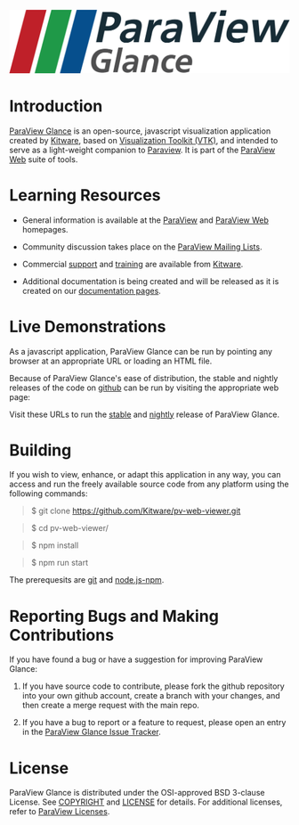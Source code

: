 ![ParaView Glance](Documentation/content/ParaViewGlance_Logo.png)

Introduction
============
[ParaView Glance][] is an open-source, javascript visualization application created by [Kitware][], based on [Visualization Toolkit (VTK)][VTK], and intended to serve as a light-weight companion to [Paraview][].  It is part of
the [ParaView Web][] suite of tools.

[ParaView Glance]: https://kitware.github.io/pv-web-viewer/
[ParaView Web]: http://www.paraview.org/web
[ParaView]: http://www.paraview.org
[VTK]: http://www.vtk.org
[Kitware]: http://www.kitware.com

Learning Resources
==================

* General information is available at the [ParaView][] and [ParaView Web][] homepages.

* Community discussion takes place on the [ParaView Mailing Lists][].

* Commercial [support][Kitware Support] and [training][Kitware Training] are available from [Kitware][].

* Additional documentation is being created and will be released as it is created on our [documentation pages][ParaView Glance GitHub.io].

[ParaView Mailing Lists]: http://www.paraview.org/mailing-lists/
[Kitware Support]: http://www.kitware.com/products/support.html
[Kitware Training]: http://www.kitware.com/products/protraining.php
[ParaView Glance GitHub.io]: https://kitware.github.io/pv-web-viewer/


Live Demonstrations
===================

As a javascript application, ParaView Glance can be run by pointing any browser at an appropriate URL or loading an HTML file.

Because of ParaView Glance's ease of distribution, the stable and nightly releases of the code on [github][] can be run by visiting the appropriate web page:

Visit these URLs to run the [stable][] and [nightly][] release of ParaView Glance.

[github]: https://github.com/kitware/pv-web-viewer
[stable]: https://kitware.github.io/pv-web-viewer/app
[nightly]: https://kitware.github.io/pv-web-viewer/nightly


Building
========

If you wish to view, enhance, or adapt this application in any way, you can access and run the freely available source code from any platform using the following commands: 

> $ git clone https://github.com/Kitware/pv-web-viewer.git

> $ cd pv-web-viewer/

> $ npm install

> $ npm run start

The prerequesits are [git][] and [node.js-npm][].

[git]: https://git-scm.com
[node.js-npm]: https://nodejs.org/en


Reporting Bugs and Making Contributions
=======================================

If you have found a bug or have a suggestion for improving ParaView Glance:

1. If you have source code to contribute, please fork the github repository into your own github account, create a branch with your changes, and then create a merge request with the main repo.

2. If you have a bug to report or a feature to request, please open an entry in the [ParaView Glance Issue Tracker][].

[ParaView Glance Issue Tracker]: https://github.com/kitware/pv-web-viewer/issues


License
=======

ParaView Glance is distributed under the OSI-approved BSD 3-clause License.  See [COPYRIGHT][] and [LICENSE][] for details. For additional licenses, refer to [ParaView Licenses][].

[COPYRIGHT]: COPYRIGHT
[LICENSE]: LICENSE
[ParaView Licenses]: http://www.paraview.org/paraview-license/
